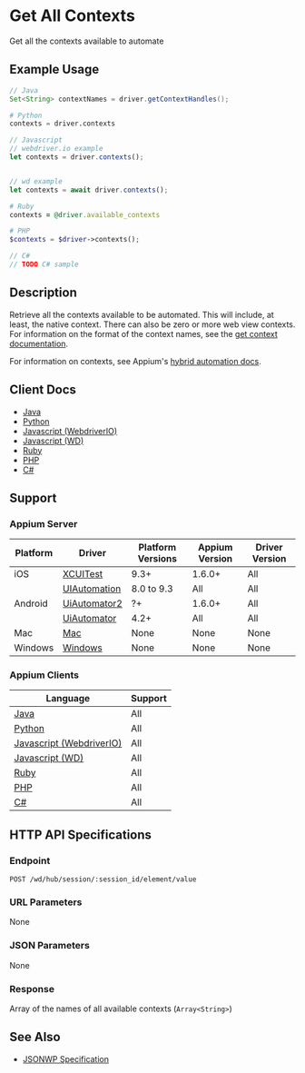 # Get All Contexts

Get all the contexts available to automate
## Example Usage

```java
// Java
Set<String> contextNames = driver.getContextHandles();

```

```python
# Python
contexts = driver.contexts

```

```javascript
// Javascript
// webdriver.io example
let contexts = driver.contexts();


// wd example
let contexts = await driver.contexts();

```

```ruby
# Ruby
contexts = @driver.available_contexts

```

```php
# PHP
$contexts = $driver->contexts();

```

```csharp
// C#
// TODO C# sample

```


## Description

Retrieve all the contexts available to be automated. This will include, at least, the native context. There can also be zero or more web view contexts. For information on the format of the context names, see the [get context documentation](/docs/en/commands/context/get-context.md).

For information on contexts, see Appium's [hybrid automation docs](/docs/en/writing-running-appium/web/hybrid.md).


## Client Docs

 * [Java](https://github.com/appium/java-client) 
 * [Python](https://github.com/appium/python-client/blob/master/README.md#switching-between-native-and-webview) 
 * [Javascript (WebdriverIO)](http://webdriver.io/api/mobile/contexts.html) 
 * [Javascript (WD)](https://github.com/admc/wd/blob/master/doc/api.md) 
 * [Ruby](https://github.com/appium/ruby_lib) 
 * [PHP](https://github.com/appium/php-client/) 
 * [C#](https://github.com/appium/appium-dotnet-driver/) 

## Support

### Appium Server

|Platform|Driver|Platform Versions|Appium Version|Driver Version|
|--------|----------------|------|--------------|--------------|
| iOS | [XCUITest](/docs/en/drivers/ios-xcuitest.md) | 9.3+ | 1.6.0+ | All |
|  | [UIAutomation](/docs/en/drivers/ios-uiautomation.md) | 8.0 to 9.3 | All | All |
| Android | [UiAutomator2](/docs/en/drivers/android-uiautomator2.md) | ?+ | 1.6.0+ | All |
|  | [UiAutomator](/docs/en/drivers/android-uiautomator.md) | 4.2+ | All | All |
| Mac | [Mac](/docs/en/drivers/mac.md) | None | None | None |
| Windows | [Windows](/docs/en/drivers/windows.md) | None | None | None |

### Appium Clients

|Language|Support|
|--------|-------|
|[Java](https://github.com/appium/java-client/releases/latest)| All |
|[Python](https://github.com/appium/python-client/releases/latest)| All |
|[Javascript (WebdriverIO)](http://webdriver.io/index.html)| All |
|[Javascript (WD)](https://github.com/admc/wd/releases/latest)| All |
|[Ruby](https://github.com/appium/ruby_lib/releases/latest)| All |
|[PHP](https://github.com/appium/php-client/releases/latest)| All |
|[C#](https://github.com/appium/appium-dotnet-driver/releases/latest)| All |

## HTTP API Specifications

### Endpoint

`POST /wd/hub/session/:session_id/element/value`

### URL Parameters

None

### JSON Parameters

None

### Response

Array of the names of all available contexts (`Array<String>`)

## See Also

* [JSONWP Specification](https://github.com/SeleniumHQ/mobile-spec/blob/master/spec-draft.md#webviews-and-other-contexts)
